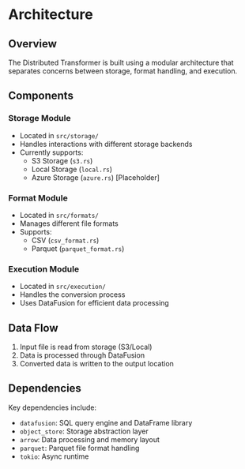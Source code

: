 # Architecture

## Overview

The Distributed Transformer is built using a modular architecture that separates concerns between storage, format handling, and execution.

## Components

### Storage Module
- Located in `src/storage/`
- Handles interactions with different storage backends
- Currently supports:
  - S3 Storage (`s3.rs`)
  - Local Storage (`local.rs`)
  - Azure Storage (`azure.rs`) [Placeholder]

### Format Module
- Located in `src/formats/`
- Manages different file formats
- Supports:
  - CSV (`csv_format.rs`)
  - Parquet (`parquet_format.rs`)

### Execution Module
- Located in `src/execution/`
- Handles the conversion process
- Uses DataFusion for efficient data processing

## Data Flow

1. Input file is read from storage (S3/Local)
2. Data is processed through DataFusion
3. Converted data is written to the output location

## Dependencies

Key dependencies include:
- `datafusion`: SQL query engine and DataFrame library
- `object_store`: Storage abstraction layer
- `arrow`: Data processing and memory layout
- `parquet`: Parquet file format handling
- `tokio`: Async runtime
